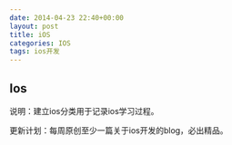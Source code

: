 ```yaml
---
date: 2014-04-23 22:40+00:00
layout: post
title: iOS
categories: IOS
tags: ios开发
---
```

Ios
----------
说明：建立ios分类用于记录ios学习过程。

更新计划：每周原创至少一篇关于ios开发的blog，必出精品。